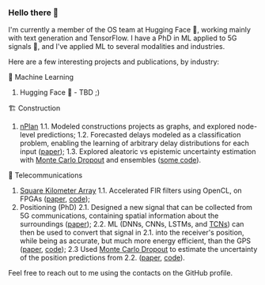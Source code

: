 ### Hello there 👋

I'm currently a member of the OS team at Hugging Face 🤗, working mainly with text generation and TensorFlow.
I have a PhD in ML applied to 5G signals 📡, and I've applied ML to several modalities and industries.

Here are a few interesting projects and publications, by industry:

🤖 Machine Learning
1. Hugging Face 🤗 - TBD ;)

🏗 Construction
1. [nPlan](https://www.nplan.io/)
  1.1. Modeled constructions projects as graphs, and explored node-level predictions;
  1.2. Forecasted delays modeled as a classification problem, enabling the learning of arbitrary delay distributions for each input ([paper](https://link.springer.com/chapter/10.1007/978-3-031-08223-8_9));
  1.3. Explored aleatoric vs epistemic uncertainty estimation with [Monte Carlo Dropout](https://arxiv.org/abs/1506.02142v6) and ensembles ([some code](https://github.com/nitbix/toupee)).

📡 Telecommunications
1. [Square Kilometer Array](https://en.wikipedia.org/wiki/Square_Kilometre_Array)
  1.1. Accelerated FIR filters using OpenCL, on FPGAs ([paper](https://ieeexplore.ieee.org/abstract/document/7828456/), [code](https://github.com/gante/OpenCL-FPGA-FIR-Filter));
2. Positioning (PhD)
  2.1. Designed a new signal that can be collected from 5G communications, containing spatial information about the surroundings ([paper](https://ieeexplore.ieee.org/document/8690987));
  2.2. ML (DNNs, CNNs, LSTMs, and [TCNs](https://arxiv.org/abs/1803.01271)) can then be used to convert that signal in 2.1. into the receiver's position, while being as accurate, but much more energy efficient, than the GPS ([paper](https://ieeexplore.ieee.org/document/9080126), [code](https://github.com/gante/mmWave-localization-learning));
  2.3 Used [Monte Carlo Dropout](https://arxiv.org/abs/1506.02142v6) to estimate the uncertainty of the position predictions from 2.2. ([paper](https://ieeexplore.ieee.org/abstract/document/9626568), [code](https://github.com/gante/mmWave-localization-learning)).


Feel free to reach out to me using the contacts on the GitHub profile.
